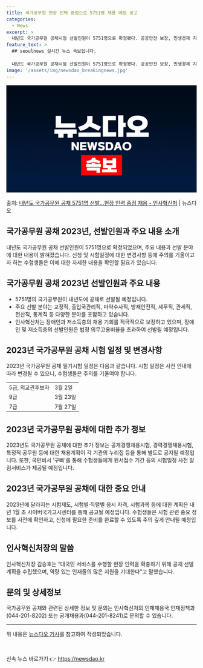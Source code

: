 ```yaml
---
title: 국가공무원 현장 인력 중점으로 5751명 채용 예정 공고
categories:
  - News
excerpt: >
  내년도 국가공무원 공채시험 선발인원이 5751명으로 확정됐다. 공공안전 보장, 민생경제 지원 등 국민 생활과…
feature_text: >
  ## seoulnews 실시간 뉴스 속보입니다.

  내년도 국가공무원 공채시험 선발인원이 5751명으로 확정됐다. 공공안전 보장, 민생경제 지원 등 국민 생활과…
image: '/assets/img/newsdao_breakingnews.jpg'
---
```


![뉴스다오 속보](/assets/img/newsdao_breakingnews.jpg)

<p>출처: <a href="https://newsdao.kr/2889" rel="dofollow">내년도 국가공무원 공채 5751명 선발…현장 인력 중점 채용 - 인사혁신처</a> | 뉴스다오</p>

<h2>국가공무원 공채 2023년, 선발인원과 주요 내용 소개</h2>

<p data-ke-size="size16">내년도 국가공무원 공채 선발인원이 5751명으로 확정되었으며, 주요 내용과 선발 분야에 대한 내용이 밝혀졌습니다. 신청 및 시험일정에 대한 변경사항 등에 주의를 기울이고자 하는 수험생들은 이에 대한 자세한 내용을 확인할 필요가 있습니다.</p>

<h2 data-ke-size="size26">국가공무원 공채 2023년 선발인원과 주요 내용</h2>

<ul>
  <li>5751명의 국가공무원이 내년도에 공채로 선발될 예정입니다.</li>
  <li>주요 선발 분야는 교정직, 출입국관리직, 마약수사직, 방재안전직, 세무직, 관세직, 전산직, 통계직 등 다양한 분야를 포함하고 있습니다.</li>
  <li>인사혁신처는 장애인과 저소득층의 채용 기회를 적극적으로 보장하고 있으며, 장애인 및 저소득층의 선발인원은 법정 의무고용비율을 초과하여 선발될 예정입니다.</li>
</ul>

<h2 data-ke-size="size26">2023년 국가공무원 공채 시험 일정 및 변경사항</h2>

<p data-ke-size="size16">2023년 국가공무원 공채 필기시험 일정은 다음과 같습니다. 시험 일정은 사전 안내에 따라 변경될 수 있으니, 수험생들은 주의를 기울여야 합니다.</p>

<table>
  <tr>
    <td>5급, 외교관후보자</td>
    <td>3월 2일</td>
  </tr>
  <tr>
    <td>9급</td>
    <td>3월 23일</td>
  </tr>
  <tr>
    <td>7급</td>
    <td>7월 27일</td>
  </tr>
</table>

<h2 data-ke-size="size26">2023년 국가공무원 공채에 대한 추가 정보</h2>

<p data-ke-size="size16">2023년도 국가공무원 공채에 대한 추가 정보는 공개경쟁채용시험, 경력경쟁채용시험, 특정직 공무원 등에 대한 채용계획이 각 기관의 누리집 등을 통해 별도로 공지될 예정입니다. 또한, 국민비서 '구삐'를 통해 수험생들에게 원서접수 기간 등의 시험일정 사전 알림서비스가 제공될 예정입니다.</p>

<h2 data-ke-size="size26">2023년 국가공무원 공채에 대한 중요 안내</h2>

<p data-ke-size="size16">2023년에 달라지는 시험제도, 시험별·직렬별 응시 자격, 시험과목 등에 대한 계획은 내년 1월 초 사이버국가고시센터를 통해 공고될 예정입니다. 수험생들은 시험 관련 중요 정보를 사전에 확인하고, 신청에 필요한 준비를 완료할 수 있도록 주의 깊게 안내될 예정입니다.</p>

<h2 data-ke-size="size26">인사혁신처장의 말씀</h2>

<p data-ke-size="size16">인사혁신처장 김승호는 “대국민 서비스를 수행할 현장 인력을 확충하기 위해 공채 선발계획을 수립했으며, 역량 있는 인재들의 많은 지원을 기대한다”고 말했습니다.</p>

<h2 data-ke-size="size26">문의 및 상세정보</h2>

<p data-ke-size="size16">국가공무원 공채와 관련된 상세한 정보 및 문의는 인사혁신처의 인재채용국 인재정책과(044-201-8202) 또는 공개채용과(044-201-8241)로 문의할 수 있습니다.</p>

<hr>

<p data-ke-size="size16">위 내용은 <a href="https://newsdao.kr/2889">뉴스다오 기사</a>를 참고하여 작성되었습니다.</p>
<p data-ke-size="size16">&nbsp;</p> 

신속 뉴스 바로가기 👉 <a href="https://newsdao.kr" rel="dofollow">https://newsdao.kr</a>


